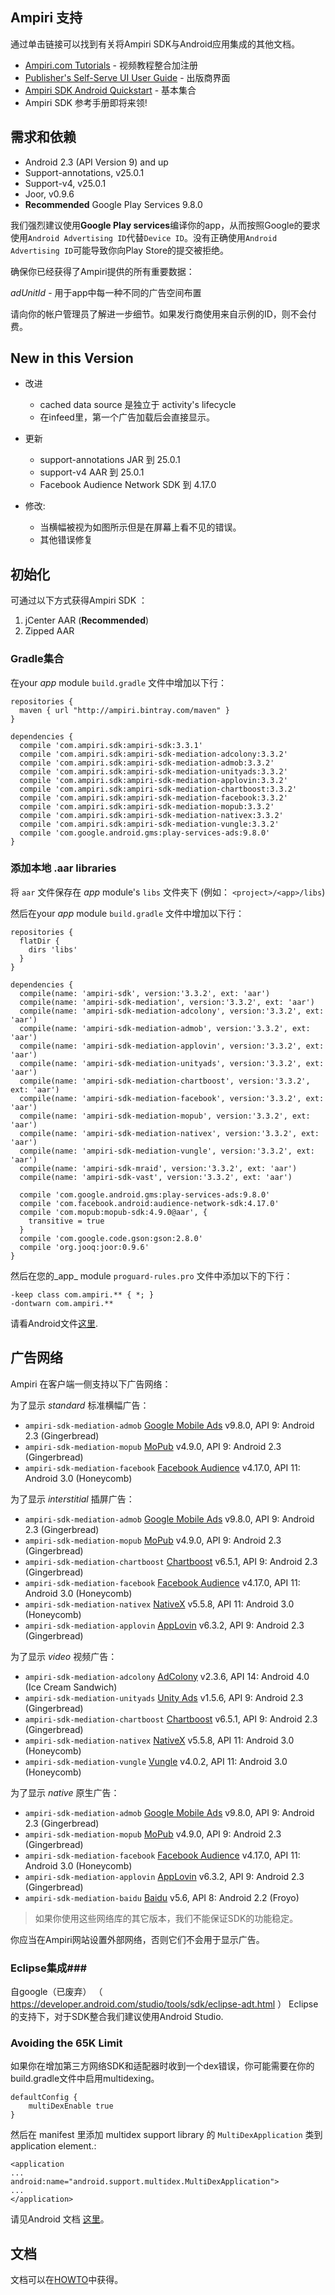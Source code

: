 ## Ampiri 支持

通过单击链接可以找到有关将Ampiri SDK与Android应用集成的其他文档。

- [Ampiri.com Tutorials](http://www.ampiri.com/tutorials/) - 视频教程整合加注册
- [Publisher's Self-Serve UI User Guide](https://ampiri.zendesk.com/hc/en-us/articles/213857245-Publisher-s-Self-Serve-UI-User-Guide) - 出版商界面
- [Ampiri SDK Android Quickstart](https://ampiri.zendesk.com/hc/en-us/articles/213431769-Ampiri-SDK-Android-Quickstart) - 基本集合
- Ampiri SDK 参考手册即将来领!


## 需求和依赖 ##

* Android 2.3 (API Version 9) and up
* Support-annotations, v25.0.1
* Support-v4, v25.0.1
* Joor, v0.9.6
* **Recommended** Google Play Services 9.8.0

我们强烈建议使用**Google Play services**编译你的app，从而按照Google的要求使用`Android Advertising ID`代替`Device ID`。没有正确使用`Android Advertising ID`可能导致你向Play Store的提交被拒绝。

确保你已经获得了Ampiri提供的所有重要数据：

*adUnitId* -  用于app中每一种不同的广告空间布置

请向你的帐户管理员了解进一步细节。如果发行商使用来自示例的ID，则不会付费。

## New in this Version
- 改进
    - cached data source 是独立于 activity's lifecycle
    - 在infeed里，第一个广告加载后会直接显示。
    
- 更新
    - support-annotations JAR 到 25.0.1
    - support-v4 AAR 到 25.0.1
    - Facebook Audience Network SDK 到 4.17.0
- 修改:
    - 当横幅被视为如图所示但是在屏幕上看不见的错误。
    - 其他错误修复


## 初始化 ##

可通过以下方式获得Ampiri SDK ：

1. jCenter AAR (**Recommended**)
2. Zipped AAR

### Gradle集合  ###

在your _app_ module `build.gradle` 文件中增加以下行：

```
repositories {
  maven { url "http://ampiri.bintray.com/maven" }
}

dependencies {
  compile 'com.ampiri.sdk:ampiri-sdk:3.3.1'
  compile 'com.ampiri.sdk:ampiri-sdk-mediation-adcolony:3.3.2'
  compile 'com.ampiri.sdk:ampiri-sdk-mediation-admob:3.3.2'
  compile 'com.ampiri.sdk:ampiri-sdk-mediation-unityads:3.3.2'
  compile 'com.ampiri.sdk:ampiri-sdk-mediation-applovin:3.3.2'
  compile 'com.ampiri.sdk:ampiri-sdk-mediation-chartboost:3.3.2'
  compile 'com.ampiri.sdk:ampiri-sdk-mediation-facebook:3.3.2'
  compile 'com.ampiri.sdk:ampiri-sdk-mediation-mopub:3.3.2'
  compile 'com.ampiri.sdk:ampiri-sdk-mediation-nativex:3.3.2'
  compile 'com.ampiri.sdk:ampiri-sdk-mediation-vungle:3.3.2'
  compile 'com.google.android.gms:play-services-ads:9.8.0'
}
```

### 添加本地  .aar libraries ###

将 `aar` 文件保存在 _app_ module's `libs` 文件夹下 (例如： `<project>/<app>/libs`)

然后在your _app_ module `build.gradle` 文件中增加以下行：

```
repositories {
  flatDir {
    dirs 'libs'
  }
}

dependencies {
  compile(name: 'ampiri-sdk', version:'3.3.2', ext: 'aar')
  compile(name: 'ampiri-sdk-mediation', version:'3.3.2', ext: 'aar')
  compile(name: 'ampiri-sdk-mediation-adcolony', version:'3.3.2', ext: 'aar')
  compile(name: 'ampiri-sdk-mediation-admob', version:'3.3.2', ext: 'aar')
  compile(name: 'ampiri-sdk-mediation-applovin', version:'3.3.2', ext: 'aar')
  compile(name: 'ampiri-sdk-mediation-unityads', version:'3.3.2', ext: 'aar')
  compile(name: 'ampiri-sdk-mediation-chartboost', version:'3.3.2', ext: 'aar')
  compile(name: 'ampiri-sdk-mediation-facebook', version:'3.3.2', ext: 'aar')
  compile(name: 'ampiri-sdk-mediation-mopub', version:'3.3.2', ext: 'aar')
  compile(name: 'ampiri-sdk-mediation-nativex', version:'3.3.2', ext: 'aar')
  compile(name: 'ampiri-sdk-mediation-vungle', version:'3.3.2', ext: 'aar')
  compile(name: 'ampiri-sdk-mraid', version:'3.3.2', ext: 'aar')
  compile(name: 'ampiri-sdk-vast', version:'3.3.2', ext: 'aar')
  
  compile 'com.google.android.gms:play-services-ads:9.8.0'
  compile 'com.facebook.android:audience-network-sdk:4.17.0'
  compile 'com.mopub:mopub-sdk:4.9.0@aar', {
    transitive = true
  }
  compile 'com.google.code.gson:gson:2.8.0'
  compile 'org.jooq:joor:0.9.6'
}
```

然后在您的_app_ module `proguard-rules.pro` 文件中添加以下的下行：
```
-keep class com.ampiri.** { *; }
-dontwarn com.ampiri.**
```
请看Android文件[这里](https://developer.android.com/studio/build/shrink-code.html).

## 广告网络 ##

Ampiri 在客户端一侧支持以下广告网络：


为了显示 *standard* 标准横幅广告：

* `ampiri-sdk-mediation-admob` [Google Mobile Ads](https://developers.google.com/admob/android/quick-start) v9.8.0, API 9: Android 2.3 (Gingerbread)
* `ampiri-sdk-mediation-mopub` [MoPub](https://github.com/mopub/mopub-android-sdk) v4.9.0, API 9: Android 2.3 (Gingerbread)
* `ampiri-sdk-mediation-facebook` [Facebook Audience](https://developers.facebook.com/docs/audience-network) v4.17.0, API 11: Android 3.0 (Honeycomb)

为了显示  *interstitial* 插屏广告：

* `ampiri-sdk-mediation-admob` [Google Mobile Ads](https://developers.google.com/admob/android/quick-start) v9.8.0, API 9: Android 2.3 (Gingerbread)
* `ampiri-sdk-mediation-mopub` [MoPub](https://github.com/mopub/mopub-android-sdk) v4.9.0, API 9: Android 2.3 (Gingerbread)
* `ampiri-sdk-mediation-chartboost` [Chartboost](https://answers.chartboost.com/hc/en-us/articles/201219545-Download-Integrate-the-Chartboost-SDK-for-Android) v6.5.1, API 9: Android 2.3 (Gingerbread)
* `ampiri-sdk-mediation-facebook` [Facebook Audience](https://developers.facebook.com/docs/audience-network) v4.17.0, API 11: Android 3.0 (Honeycomb)
* `ampiri-sdk-mediation-nativex` [NativeX](https://github.com/nativex/NativeX-Android-SDK) v5.5.8, API 11: Android 3.0 (Honeycomb)
* `ampiri-sdk-mediation-applovin` [AppLovin](https://github.com/AppLovin/Android-Demo-App) v6.3.2, API 9: Android 2.3 (Gingerbread)

为了显示 *video* 视频广告：


* `ampiri-sdk-mediation-adcolony` [AdColony](https://github.com/AdColony/AdColony-Android-SDK) v2.3.6, API 14: Android 4.0 (Ice Cream Sandwich)
* `ampiri-sdk-mediation-unityads` [Unity Ads](https://github.com/Applifier/unity-ads-sdk) v1.5.6, API 9: Android 2.3 (Gingerbread)
* `ampiri-sdk-mediation-chartboost` [Chartboost](https://answers.chartboost.com/hc/en-us/articles/201219545-Download-Integrate-the-Chartboost-SDK-for-Android) v6.5.1, API 9: Android 2.3 (Gingerbread)
* `ampiri-sdk-mediation-nativex` [NativeX](https://github.com/nativex/NativeX-Android-SDK) v5.5.8, API 11: Android 3.0 (Honeycomb)
* `ampiri-sdk-mediation-vungle` [Vungle](https://v.vungle.com/sdk) v4.0.2, API 11: Android 3.0 (Honeycomb)

为了显示  *native* 原生广告：

* `ampiri-sdk-mediation-admob` [Google Mobile Ads](https://developers.google.com/admob/android/quick-start) v9.8.0, API 9: Android 2.3 (Gingerbread)
* `ampiri-sdk-mediation-mopub` [MoPub](https://github.com/mopub/mopub-android-sdk) v4.9.0, API 9: Android 2.3 (Gingerbread)
* `ampiri-sdk-mediation-facebook` [Facebook Audience](https://developers.facebook.com/docs/audience-network) v4.17.0, API 11: Android 3.0 (Honeycomb)
* `ampiri-sdk-mediation-applovin` [AppLovin](https://github.com/AppLovin/Android-Demo-App) v6.3.2, API 9: Android 2.3 (Gingerbread)
* `ampiri-sdk-mediation-baidu` [Baidu](http://mssp.baidu.com/app/static/main.html#/sdk) v5.6, API 8: Android 2.2 (Froyo)


>  如果你使用这些网络库的其它版本，我们不能保证SDK的功能稳定。

你应当在Ampiri网站设置外部网络，否则它们不会用于显示广告。


### Eclipse集成###
自google（已废弃） （ https://developer.android.com/studio/tools/sdk/eclipse-adt.html ） Eclipse的支持下，对于SDK整合我们建议使用Android Studio.

### Avoiding the 65K Limit ###

如果你在增加第三方网络SDK和适配器时收到一个dex错误，你可能需要在你的build.gradle文件中启用multidexing。

```
defaultConfig {
    multiDexEnable true
}
```


然后在 manifest 里添加 multidex support library 的 `MultiDexApplication` 类到 application element.:
```
<application
...
android:name="android.support.multidex.MultiDexApplication">
...
</application>
```

请见Android 文档 [这里](https://developer.android.com/tools/building/multidex.html)。

## 文档

文档可以在[HOWTO](HOWTO.md)中获得。

